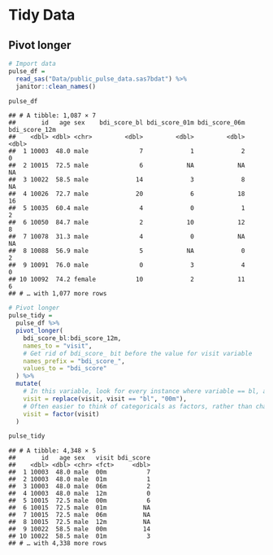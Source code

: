 Tidy Data
================

## Pivot longer

``` r
# Import data
pulse_df = 
  read_sas("Data/public_pulse_data.sas7bdat") %>% 
  janitor::clean_names()

pulse_df
```

    ## # A tibble: 1,087 × 7
    ##       id   age sex    bdi_score_bl bdi_score_01m bdi_score_06m bdi_score_12m
    ##    <dbl> <dbl> <chr>         <dbl>         <dbl>         <dbl>         <dbl>
    ##  1 10003  48.0 male              7             1             2             0
    ##  2 10015  72.5 male              6            NA            NA            NA
    ##  3 10022  58.5 male             14             3             8            NA
    ##  4 10026  72.7 male             20             6            18            16
    ##  5 10035  60.4 male              4             0             1             2
    ##  6 10050  84.7 male              2            10            12             8
    ##  7 10078  31.3 male              4             0            NA            NA
    ##  8 10088  56.9 male              5            NA             0             2
    ##  9 10091  76.0 male              0             3             4             0
    ## 10 10092  74.2 female           10             2            11             6
    ## # … with 1,077 more rows

``` r
# Pivot longer
pulse_tidy = 
  pulse_df %>% 
  pivot_longer(
    bdi_score_bl:bdi_score_12m,
    names_to = "visit",
    # Get rid of bdi_score_ bit before the value for visit variable
    names_prefix = "bdi_score_",
    values_to = "bdi_score"
  ) %>% 
  mutate(
    # In this variable, look for every instance where variable == bl, and everywhere that condition is true, replace with 00m
    visit = replace(visit, visit == "bl", "00m"),
    # Often easier to think of categoricals as factors, rather than character variables
    visit = factor(visit)
  )

pulse_tidy
```

    ## # A tibble: 4,348 × 5
    ##       id   age sex   visit bdi_score
    ##    <dbl> <dbl> <chr> <fct>     <dbl>
    ##  1 10003  48.0 male  00m           7
    ##  2 10003  48.0 male  01m           1
    ##  3 10003  48.0 male  06m           2
    ##  4 10003  48.0 male  12m           0
    ##  5 10015  72.5 male  00m           6
    ##  6 10015  72.5 male  01m          NA
    ##  7 10015  72.5 male  06m          NA
    ##  8 10015  72.5 male  12m          NA
    ##  9 10022  58.5 male  00m          14
    ## 10 10022  58.5 male  01m           3
    ## # … with 4,338 more rows
